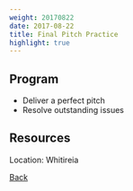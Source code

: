 ```yaml
---
weight: 20170822
date: 2017-08-22
title: Final Pitch Practice
highlight: true
---
```


## Program

* Deliver a perfect pitch
* Resolve outstanding issues

## Resources


Location: Whitireia

[Back](/schedule)